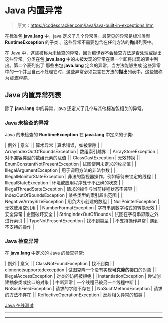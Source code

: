 # Java 内置异常

> 原文：<https://codescracker.com/java/java-built-in-exceptions.htm>

在标准包 **java.lang** 中，java 定义了几个异常类。最常见的异常是标准类型 **RuntimeException** 的子类 。这些异常不需要包含在任何方法的**抛出**列表中。

在 Java 中，这些被称为未检查的异常，因为编译器不会检查方法是否处理或抛出这些异常。分类在包 **java.lang** 中的未被发现的异常在第一个即将出现的表中列出。第二个表列出了 那些由包 **java.lang** 定义的异常，当方法能够生成 这些异常中的一个并且自己不处理它时，这些异常必须包含在方法的**抛出**列表中。这些被称为*检查异常*。

## Java 内置异常列表

除了 **java.lang** 中的异常，java 还定义了几个与其他标准包相关的异常。

### Java 未检查的异常

Java 的未检查的 **RuntimeException** 在 **java.lang** 中定义的子类:

| 例外 | 意义 |
| 算术异常 | 算术错误，如被零除 |
| ArrayIndexOutOfBoundsException | 数组索引越界 |
| ArrayStoreException | 对不兼容类型的数组元素的赋值 |
| ClassCastException | 无效转换 |
| EnumConstantNotPresentException | 试图使用未定义的枚举值 |
| IllegalArgumentException | 用于调用方法的非法参数 |
| IllegalMonitorStateException | 非法的监视器操作，例如等待未锁定的线程 |
| IllegalStateException | 环境或应用程序处于不正确的状态 |
| IllegalThreadStateException | 请求的操作与当前线程状态不兼容 |
| IndexOutOfBoundsException | 某些类型的索引超出范围 |
| NegativeArraySizeException | 用负大小创建的数组 |
| NullPointerException | 无效使用空引用 |
| NumberFormatException | 字符串到数字格式的转换无效 |
| 安全异常 | 企图破坏安全 |
| StringIndexOutOfBounds | 试图在字符串界限之外进行索引 |
| TypeNotPresentException | 找不到类型 |
| 不支持操作异常 | 遇到不支持的操作 |

### Java 检查异常

在 **java.lang** 中定义的 Java 的检查异常:

| 例外 | 意义 |
| ClassNotFoundException | 找不到类 |
| clonenotsupportedexception | 试图克隆一个没有实现**可克隆的**接口的对象 |
| IllegalAccessException | 对类的访问被拒绝 |
| InstantiationException | 尝试创建抽象类或接口的对象 |
| 中断异常 | 一个线程已被另一个线程中断 |
| NoSuchFieldException | 请求的字段不存在 |
| NoSuchMethodException | 请求的方法不存在 |
| ReflectiveOperationException | 反射相关异常的超类 |

[Java 在线测试](/exam/showtest.php?subid=1)

* * *

* * *